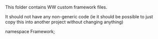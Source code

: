 This folder contains WW custom framework files.

It should not have any non-generic code (ie it should be possible 
to just copy this into another project without changing anything)

namespace Framework; 
